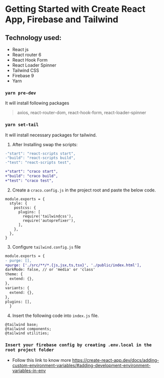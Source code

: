# Getting Started with Create React App, Firebase and Tailwind

## Technology used:

- React js
- React router 6
- React Hook Form
- React Loader Spinner
- Tailwind CSS
- Firebase 9
- Yarn

### `yarn pre-dev`

It will install following packages

> axios, react-router-dom, react-hook-form, react-loader-spinner

### `yarn set-tail`

It will install necessary packages for tailwind.

1. After Installing swap the scripts:

```diff
-"start": "react-scripts start",
-"build": "react-scripts build",
-"test": "react-scripts test",

+"start": "craco start",
+"build": "craco build",
+"test": "craco test",
```

2. Create a `craco.config.js` in the project root and paste the below code.

```
module.exports = {
  style: {
    postcss: {
      plugins: [
        require('tailwindcss'),
        require('autoprefixer'),
      ],
    },
  },
}
```

3. Configure `tailwind.config.js` file

```diff
module.exports = {
- purge: [],
+purge: ['./src/**/*.{js,jsx,ts,tsx}', './public/index.html'],
darkMode: false, // or 'media' or 'class'
theme: {
  extend: {},
},
variants: {
  extend: {},
},
plugins: [],
  }
```

4. Insert the following code into `index.js` file.

```
@tailwind base;
@tailwind components;
@tailwind utilities;
```

### `Insert your firebase config by creating .env.local in the root project folder`

- Follow this link to know more https://create-react-app.dev/docs/adding-custom-environment-variables/#adding-development-environment-variables-in-env
